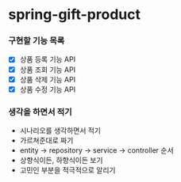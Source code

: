 # spring-gift-product

### 구현할 기능 목록
- [X] 상품 등록 기능 API
- [X] 상품 조회 기능 API
- [X] 상품 삭제 기능 API
- [X] 상품 수정 기능 API

### 생각을 하면서 적기
- 시나리오를 생각하면서 적기
- 가르쳐준대로 짜기
- entity -> repository -> service -> controller 순서
- 상향식이든, 하향식이든 보기
- 고민인 부분을 적극적으로 알리기